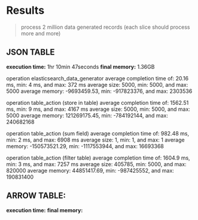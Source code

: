# Results

> process 2 million data generated records (each slice should process more and more)

## JSON TABLE

**execution time:** 1hr 10min 47seconds
**final memory:** 1.36GB

operation elasticsearch_data_generator
average completion time of: 20.16 ms, min: 4 ms, and max: 372 ms
average size: 5000, min: 5000, and max: 5000
average memory: -9693459.53, min: -917823376, and max: 2303536

operation table_action (store in table)
average completion time of: 1562.51 ms, min: 9 ms, and max: 4167 ms
average size: 5000, min: 5000, and max: 5000
average memory: 121269175.45, min: -784192144, and max: 240682168

operation table_action (sum field)
average completion time of: 982.48 ms, min: 2 ms, and max: 6908 ms
average size: 1, min: 1, and max: 1
average memory: -150573521.29, min: -1117553944, and max: 16693368

operation table_action (filter table)
average completion time of: 1604.9 ms, min: 3 ms, and max: 7257 ms
average size: 405785, min: 5000, and max: 820000
average memory: 44851417.69, min: -987425552, and max: 190831400


## ARROW TABLE:

**execution time:**
**final memory:**
